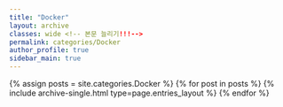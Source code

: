 ```yaml
---
title: "Docker"
layout: archive
classes: wide <!-- 본문 늘리기!!!-->
permalink: categories/Docker
author_profile: true
sidebar_main: true
---
```



{% assign posts = site.categories.Docker %}
{% for post in posts %} {% include archive-single.html type=page.entries_layout %} {% endfor %}